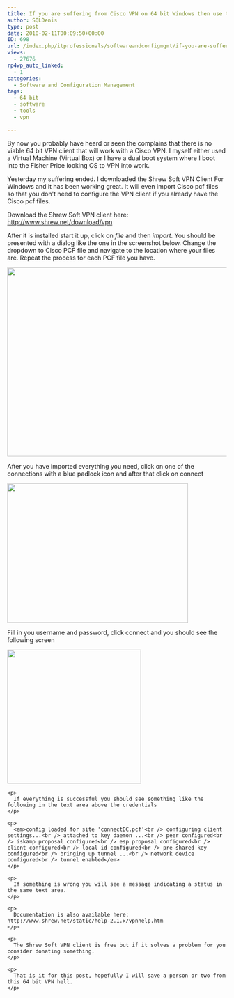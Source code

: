 ```yaml
---
title: If you are suffering from Cisco VPN on 64 bit Windows then use the Shrew Soft VPN client
author: SQLDenis
type: post
date: 2010-02-11T00:09:50+00:00
ID: 698
url: /index.php/itprofessionals/softwareandconfigmgmt/if-you-are-suffering-from-cisco-vpn-on-6/
views:
  - 27676
rp4wp_auto_linked:
  - 1
categories:
  - Software and Configuration Management
tags:
  - 64 bit
  - software
  - tools
  - vpn

---
```

By now you probably have heard or seen the complains that there is no viable 64 bit VPN client that will work with a Cisco VPN. I myself either used a Virtual Machine (Virtual Box) or I have a dual boot system where I boot into the Fisher Price looking OS to VPN into work.

Yesterday my suffering ended. I downloaded the Shrew Soft VPN Client For Windows and it has been working great. It will even import Cisco pcf files so that you don't need to configure the VPN client if you already have the Cisco pcf files.

Download the Shrew Soft VPN client here: http://www.shrew.net/download/vpn
  
After it is installed start it up, click on _file_ and then _import_. You should be presented with a dialog like the one in the screenshot below. Change the dropdown to Cisco PCF file and navigate to the location where your files are. Repeat the process for each PCF file you have.

<div>
  <img src="https://lessthandot.z19.web.core.windows.net/wp-content/uploads/blogs/ITProfessionals//Import.png" alt="" title="" width="630" height="434" />
</div>

After you have imported everything you need, click on one of the connections with a blue padlock icon and after that click on connect

<div>
  <img src="https://lessthandot.z19.web.core.windows.net/wp-content/uploads/blogs/ITProfessionals//connect.png" alt="" title="" width="415" height="320" />
</div>

<div>
  <p>
    Fill in you username and password, click connect and you should see the following screen
  </p>
  
  <p>
    <img src="https://lessthandot.z19.web.core.windows.net/wp-content/uploads/blogs/ITProfessionals//Connected.png" alt="" title="" width="307" height="308" /></div> 
    
    <p>
      If everything is successful you should see something like the following in the text area above the credentials
    </p>
    
    <p>
      <em>config loaded for site 'connectDC.pcf'<br /> configuring client settings...<br /> attached to key daemon ...<br /> peer configured<br /> iskamp proposal configured<br /> esp proposal configured<br /> client configured<br /> local id configured<br /> pre-shared key configured<br /> bringing up tunnel ...<br /> network device configured<br /> tunnel enabled</em>
    </p>
    
    <p>
      If something is wrong you will see a message indicating a status in the same text area.
    </p>
    
    <p>
      Documentation is also available here: http://www.shrew.net/static/help-2.1.x/vpnhelp.htm
    </p>
    
    <p>
      The Shrew Soft VPN client is free but if it solves a problem for you consider donating something.
    </p>
    
    <p>
      That is it for this post, hopefully I will save a person or two from this 64 bit VPN hell.
    </p>